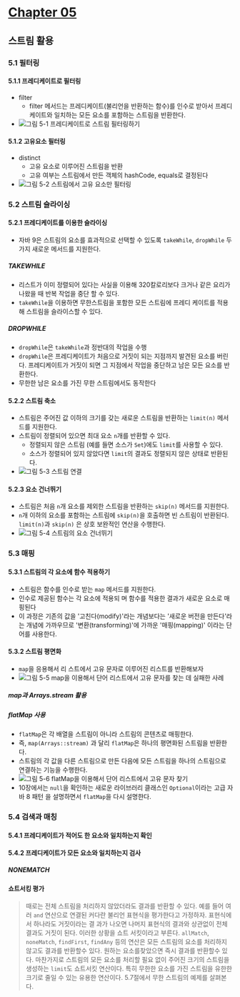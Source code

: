 # [Chapter 05](https://livebook.manning.com/book/modern-java-in-action/chapter-5/)

## 스트림 활용

### 5.1 필터링

#### 5.1.1 프레디케이트로 필터링

- filter
  - filter 메서드는 프레디케이트(불리언을 반환하는 함수)를 인수로 받아서 프레디케이트와 일치하는 모든 요소를 포함하는 스트림을 반환한다.
- ![그림 5-1 프레디케이트로 스트림 필터링하기](https://drek4537l1klr.cloudfront.net/urma2/Figures/05fig01_alt.jpg)

#### 5.1.2 고유요소 필터링

- distinct
  - 고유 요소로 이루어진 스트림을 반환
  - 고유 여부는 스트림에서 만든 객체의 hashCode, equals로 결정된다
- ![그림 5-2 스트림에서 고유 요소만 필터링](https://drek4537l1klr.cloudfront.net/urma2/Figures/05fig02_alt.jpg)

### 5.2 스트림 슬라이싱

#### 5.2.1 프레디케이트를 이용한 슬라이싱

- 자바 9은 스트림의 요소를 효과적으로 선택할 수 있도록 `takeWhile`, `dropWhile` 두 가지 새로운 메서드를 지원한다.

##### TAKEWHILE

- 리스트가 이미 정렬되어 있다는 사실을 이용해 320칼로리보다 크거나 같은 요리가 나왔을 때 반복 작업을 중단 할 수 있다.
- `takeWhile`을 이용하면 무한스트림을 포함한 모든 스트림에 프레디 케이트를 적용해 스트림을 슬라이스할 수 있다.

##### DROPWHILE

- `dropWhile`은 `takeWhile`과 정반대의 작업을 수행
- `dropWhile`은 프레디케이트가 처음으로 거짓이 되는 지점까지 발견된 요소를 버린다. 프레디케이트가 거짓이 되면 그 지점에서 작업을 중단하고 남은 모든 요소를 반환한다.
- 무한한 남은 요소를 가진 무한 스트림에서도 동작한다

#### 5.2.2 스트림 축소

- 스트림은 주어진 값 이하의 크기를 갖는 새로운 스트림을 반환하는 `limit(n)` 메서드를 지원한다.
- 스트림이 정렬되어 있으면 최대 요소 `n`개를 반환할 수 있다.
  - 정렬되지 않은 스트림 (예를 들면 소스가 `Set`)에도 `limit`를 사용할 수 있다.
  - 소스가 정렬되어 있지 않았다면 `limit`의 결과도 정렬되지 않은 상태로 반환된다.
- ![그림 5-3 스트림 연결](https://drek4537l1klr.cloudfront.net/urma2/Figures/05fig03_alt.jpg)

#### 5.2.3 요소 건너뛰기

- 스트림은 처음 `n`개 요소를 제외한 스트림을 반환하는 `skip(n)` 메서드를 지원한다.
- `n`개 이하의 요소를 포함하는 스트림에 `skip(n)`을 호출하면 빈 스트림이 반환된다. `limit(n)`과 `skip(n)` 은 상호 보완적인 연산을 수행한다.
- ![그림 5-4 스트림의 요소 건너뛰기](https://drek4537l1klr.cloudfront.net/urma2/Figures/05fig04_alt.jpg)

### 5.3 매핑

#### 5.3.1 스트림의 각 요소에 함수 적용하기

- 스트림은 함수를 인수로 받는 `map` 메서드를 지원한다.
- 인수로 제공된 함수는 각 요소에 적용되 며 함수를 적용한 결과가 새로운 요소로 매핑된다
- 이 과정은 기존의 값을 '고친다(modify)'라는 개념보다는 '새로운 버전을 만든다'라는 개념에 가까우므로 '변환(transforming)'에 가까운 '매핑(mapping)' 이라는 단어를 사용한다.

#### 5.3.2 스트림 평면화

- `map`을 응용해서 리 스트에서 고유 문자로 이루어진 리스트를 반환해보자
- ![그림 5-5 map을 이용해서 단어 리스트에서 고유 문자를 찾는 데 실패한 사례](https://drek4537l1klr.cloudfront.net/urma2/Figures/05fig05_alt.jpg)

##### map과 Arrays.stream 활용

##### flatMap 사용

- `flatMap`은 각 배열을 스트림이 아니라 스트림의 콘텐츠로 매핑한다.
- 즉, `map(Arrays::stream)` 과 달리 `flatMap`은 하나의 평면화된 스트림을 반환한다.
- 스트림의 각 값을 다른 스트림으로 만든 다음에 모든 스트림을 하나의 스트림으로 연결하는 기능을 수행한다.
- ![그림 5-6 flatMap을 이용해서 단어 리스트에서 고유 문자 찾기](https://drek4537l1klr.cloudfront.net/urma2/Figures/05fig06_alt.jpg)
- 10장에서는 `null`을 확인하는 새로운 라이브러리 클래스인 `Optional`이라는 고급 자바 8 패턴 을 설명하면서 `flatMap`을 다시 설명한다.

### 5.4 검색과 매칭

#### 5.4.1 프레디케이트가 적어도 한 요소와 일치하는지 확인

#### 5.4.2 프레디케이트가 모든 요소와 일치하는지 검사

##### NONEMATCH

#### 쇼트서킹 평가

> 때로는 전체 스트림을 처리하지 않았더라도 결과를 반환할 수 있다.
> 예를 들어 여러 `and` 연산으로 연결된 커다란 불리언 표현식을 평가한다고 가정하자.
> 표현식에서 하나라도 거짓이라는 결 과가 나오면 나머지 표현식의 결과와 상관없이 전체 결과도 거짓이 된다.
> 이러한 상황을 쇼트 서킷이라고 부른다. `allMatch`, `noneMatch`, `findFirst`, `findAny` 등의 연산은 모든 스트림의 요소를 처리하지 않고도 결과를 반환할수 있다.
> 원하는 요소를찾았으면 즉시 결과를 반환할수 있다. 마찬가지로 스트림의 모든 요소를 처리할 필요 없이 주어진 크기의 스트림을 생성하는 `limit`도 쇼트서킷 연산이다.
> 특히 무한한 요소를 가진 스트림을 유한한 크기로 줄일 수 있는 유용한 연산이다. 5.7절에서 무한 스트림의 예제를 살펴본다.